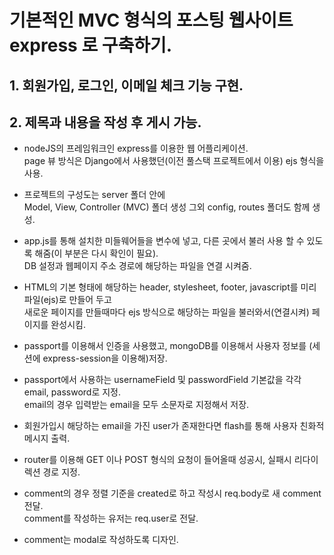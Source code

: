 # 기본적인 MVC 형식의 포스팅 웹사이트 express 로 구축하기.

## 1. 회원가입, 로그인, 이메일 체크 기능 구현.
## 2. 제목과 내용을 작성 후 게시 가능.

-  nodeJS의 프레임워크인 express를 이용한 웹 어플리케이션.  
   page 뷰 방식은 Django에서 사용했던(이전 풀스택 프로젝트에서 이용) ejs 형식을 사용.

-  프로젝트의 구성도는 server 폴더 안에  
   Model, View, Controller (MVC) 폴더 생성 그외 config, routes 폴더도 함께 생성.

-  app.js를 통해 설치한 미들웨어들을 변수에 넣고, 다른 곳에서 불러 사용 할 수 있도록 해줌(이 부분은 다시 확인이 필요).  
   DB 설정과 웹페이지 주소 경로에 해당하는 파일을 연결 시켜줌.

-  HTML의 기본 형태에 해당하는 header, stylesheet, footer, javascript를 미리 파일(ejs)로 만들어 두고  
   새로운 페이지를 만들때마다 ejs 방식으로 해당하는 파일을 불러와서(연결시켜) 페이지를 완성시킴.

-  passport를 이용해서 인증을 사용했고, mongoDB를 이용해서 사용자 정보를 (세션에 express-session을 이용해)저장.

-  passport에서 사용하는 usernameField 및 passwordField 기본값을 각각 email, password로 지정.  
   email의 경우 입력받는 email을 모두 소문자로 지정해서 저장.

-  회원가입시 해당하는 email을 가진 user가 존재한다면 flash를 통해 사용자 친화적 메시지 출력.

-  router를 이용해 GET 이나 POST 형식의 요청이 들어올때 성공시, 실패시 리다이렉션 경로 지정.

-  comment의 경우 정렬 기준을 created로 하고 작성시 req.body로 새 comment 전달.  
   comment를 작성하는 유저는 req.user로 전달.

-  comment는 modal로 작성하도록 디자인.